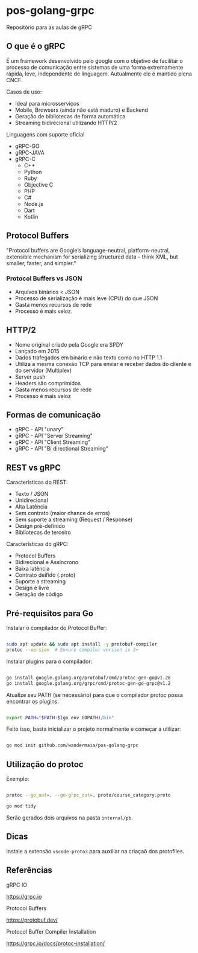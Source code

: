 # pos-golang-grpc
Repositório para as aulas de gRPC


## O que é o gRPC

É um framework desenvolvido pelo google com o objetivo de facilitar o processo de comunicação entre sistemas de uma forma extremamente rápida, leve, independente de linguagem. Autualmente ele é mantido plena CNCF.

Casos de uso:

- Ideal para microsserviços
- Mobile, Browsers (ainda não está maduro) e Backend
- Geração de bibliotecas de forma automática
- Streaming bidirecional utilizando HTTP/2

Linguagens com suporte oficial

- gRPC-GO
- gRPC-JAVA
- gRPC-C
    - C++
    - Python
    - Ruby
    - Objective C
    - PHP
    - C#
    - Node.js
    - Dart
    - Kotlin

## Protocol Buffers

"Protocol buffers are Google’s language-neutral, platform-neutral, extensible mechanism for serializing structured data – think XML, but smaller, faster, and simpler."


### Protocol Buffers vs JSON

- Arquivos binários < JSON
- Processo de serialização é mais leve (CPU) do que JSON
- Gasta menos recursos de rede
- Processo é mais veloz.

## HTTP/2

- Nome original criado pela Google era SPDY
- Lançado em 2015
- Dados trafegados em binário e não texto como no HTTP 1.1
- Utiliza a mesma conexão TCP para enviar e receber dados do cliente e do servidor (Multiplex)
- Server push
- Headers são comprimidos
- Gasta menos recursos de rede
- Processo é mais veloz

## Formas de comunicação

- gRPC - API "unary"
- gRPC - API "Server Streaming"
- gRPC - API "Client Streaming"
- gRPC - API "Bi directional Streaming"

## REST vs gRPC

Características do REST:

- Texto / JSON
- Unidirecional
- Alta Latência
- Sem contrato (maior chance de erros)
- Sem suporte a streaming (Request / Response)
- Design pré-definido
- Bibliotecas de terceiro

Características do gRPC:

- Protocol Buffers
- Bidirecional e Assíncrono
- Baixa latência
- Contrato deifido (.proto)
- Suporte a streaming
- Design é livre
- Geração de código

## Pré-requisitos para Go

Instalar o compilador do Protocol Buffer:


```bash

sudo apt update && sudo apt install -y protobuf-compiler
protoc --version  # Ensure compiler version is 3+

```

Instalar plugins para o compilador:

```bash

go install google.golang.org/protobuf/cmd/protoc-gen-go@v1.28
go install google.golang.org/grpc/cmd/protoc-gen-go-grpc@v1.2

```

Atualize seu PATH (se necessário) para que o compilador protoc possa encontrar os plugins:

```bash

export PATH="$PATH:$(go env GOPATH)/bin"

```

Feito isso, basta inicializar o projeto normalmente e começar a utilizar:

```bash

go mod init github.com/wandermaia/pos-golang-grpc

```

## Utilização do protoc

Exemplo:


```bash

protoc --go_out=. --go-grpc_out=. proto/course_category.proto

go mod tidy

```

Serão gerados dois arquivos na pasta `internal/pb`.

## Dicas

Instale a extensão `vscode-proto3` para auxiliar na criaçaõ dos protofiles.


## Referências

gRPC IO

https://grpc.io

Protocol Buffers

https://protobuf.dev/


Protocol Buffer Compiler Installation

https://grpc.io/docs/protoc-installation/

